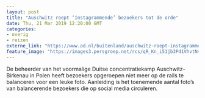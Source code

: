 ```yaml
---
layout: post
title: "Auschwitz roept ‘Instagrammende’ bezoekers tot de orde"
date: Thu, 21 Mar 2019 12:20:00 GMT
categories: 
- overig 
- reizen 
externe_link: "https://www.ad.nl/buitenland/auschwitz-roept-instagrammende-bezoekers-tot-de-orde~a2089876/"
feature_image: "https://images3.persgroep.net/rcs/qR_Kn_i51jb3Pd1VhvtN4XQIU_4/diocontent/118333933/_fitwidth/400/?appId=21791a8992982cd8da851550a453bd7f&quality=0.7"
---
```


De beheerder van het voormalige Duitse concentratiekamp Auschwitz-Birkenau in Polen heeft bezoekers opgeroepen niet meer op de rails te balanceren voor een leuke foto. Aanleiding is het toenemende aantal foto’s van balancerende bezoekers die op social media circuleren.
